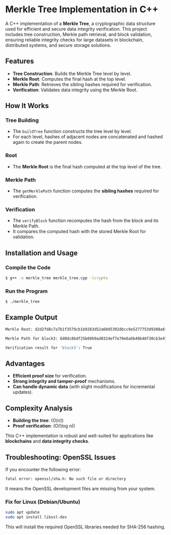 # Merkle Tree Implementation in C++

A C++ implementation of a **Merkle Tree**, a cryptographic data structure used for efficient and secure data integrity verification. This project includes tree construction, Merkle path retrieval, and block validation, ensuring reliable integrity checks for large datasets in blockchain, distributed systems, and secure storage solutions.

## Features
- **Tree Construction**: Builds the Merkle Tree level by level.
- **Merkle Root**: Computes the final hash at the top level.
- **Merkle Path**: Retrieves the sibling hashes required for verification.
- **Verification**: Validates data integrity using the Merkle Root.

## How It Works

### **Tree Building**
- The `buildTree` function constructs the tree level by level.
- For each level, hashes of adjacent nodes are concatenated and hashed again to create the parent nodes.

### **Root**
- The **Merkle Root** is the final hash computed at the top level of the tree.

### **Merkle Path**
- The `getMerklePath` function computes the **sibling hashes** required for verification.

### **Verification**
- The `verifyBlock` function recomputes the hash from the block and its Merkle Path.
- It compares the computed hash with the stored Merkle Root for validation.

## Installation and Usage

### **Compile the Code**
```bash
$ g++ -o merkle_tree merkle_tree.cpp -lcrypto
```

### **Run the Program**
```bash
$ ./merkle_tree
```

## Example Output
```bash
Merkle Root: d2d2fd8c7a7b1f3579cb1b9283d52a60d5392dbcc9e5277753d9308a6f0dc0b1

Merkle Path for block3: 6d0dc8bdf25b09b9ad0324ef7e70e6a6b40b46f30cb3e473a4a349a4dd04aaec d2c65bb0c7e8547e203ecf79d4e256b4eb708ee09b9ae587285fb7cf2e556497

Verification result for 'block3': True
```

## Advantages
- **Efficient proof size** for verification.
- **Strong integrity and tamper-proof** mechanisms.
- **Can handle dynamic data** (with slight modifications for incremental updates).

## Complexity Analysis
- **Building the tree**: \(O(n)\)
- **Proof verification**: \(O(\log n)\)

This C++ implementation is robust and well-suited for applications like **blockchains** and **data integrity checks**.

## Troubleshooting: OpenSSL Issues

If you encounter the following error:
```bash
fatal error: openssl/sha.h: No such file or directory
```
It means the OpenSSL development files are missing from your system.

### **Fix for Linux (Debian/Ubuntu)**
```bash
sudo apt update
sudo apt install libssl-dev
```
This will install the required OpenSSL libraries needed for SHA-256 hashing.

